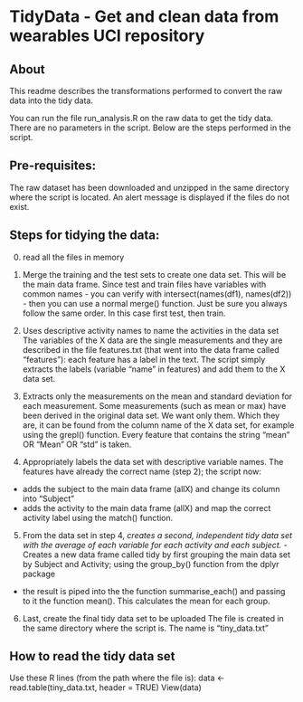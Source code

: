 # TidyData - Get and clean data from wearables UCI repository
## About
This readme describes the transformations performed to convert the raw data into the tidy data.

You can run the file run_analysis.R on the raw data to get the tidy data. There are no parameters in the script.
Below are the steps performed in the script.

## Pre-requisites:
The raw dataset has been downloaded and unzipped in the same directory where the script is located. An alert message is displayed if the files do not exist.

## Steps for tidying the data:
0. read all the files in memory
1. Merge the training and the test sets to create one data set. This will be the main data frame.
Since test and train files have variables with common names - you can verify with intersect(names(df1), names(df2)) - then you can use a normal merge() function.
Just be sure you always follow the same order. In this case first test, then train.

 2. Uses descriptive activity names to name the activities in the data set
The variables of the X data are the single measurements and they are described in the file features.txt (that went into the data frame called “features”): each feature has a label in the text.
The script simply extracts the labels (variable “name” in features) and add them to the X data set.

 3. Extracts only the measurements on the mean and standard deviation for each measurement. 
Some measurements (such as mean or max) have been derived in the original data set. We want only them.
Which they are, it can be found from the column name of the X data set, for example using the grepl() function.
Every feature that contains the string “mean” OR “Mean” OR “std” is taken.

 4. Appropriately labels the data set with descriptive variable names. 
The  features have already the correct name (step 2); the script now:
- adds the subject to the main data frame (allX) and change its column into “Subject”
- adds the activity to the main data frame (allX) and map the correct activity label using the match() function.

 5. From the data set in step 4, *creates a second, independent tidy data set with the average of each variable for each activity and each subject.*
-Creates a new data frame called tidy by first grouping the main data set by Subject and Activity; using the group_by() function from the dplyr package
- the result is piped into the the function summarise_each() and passing to it the function mean(). This calculates the mean for each group.

 6. Last, create the final tidy data set to be uploaded
The file is created in the same directory where the script is. The name is “tiny_data.txt”

## How to read the tidy data set
Use these R lines (from the path where the file is):
  data <- read.table(tiny_data.txt, header = TRUE)
  View(data)